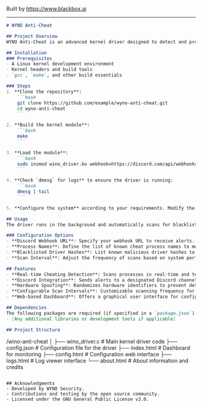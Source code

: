 
Built by https://www.blackbox.ai

---

```markdown
# WYNO Anti-Cheat

## Project Overview
WYNO Anti-Cheat is an advanced kernel driver designed to detect and prevent cheating in games by monitoring running processes and blacklisting known malicious software. The driver can also randomize hardware identifiers through a hardware spoofing mechanism to protect users from being flagged by anti-cheat systems. Alerts can be sent to a Discord webhook in real-time when suspicious activity is detected.

## Installation
### Prerequisites
- A Linux kernel development environment
- Kernel headers and build tools
- `gcc`, `make`, and other build essentials

### Steps
1. **Clone the repository**:
    ```bash
    git clone https://github.com/example/wyno-anti-cheat.git
    cd wyno-anti-cheat
    ```

2. **Build the kernel module**:
    ```bash
    make
    ```

3. **Load the module**:
    ```bash
    sudo insmod wino_driver.ko webhook=https://discord.com/api/webhooks/your-webhook-url enable_spoofing=true 
    ```

4. **Check `dmesg` for logs** to ensure the driver is running:
    ```bash
    dmesg | tail
    ```

5. **Configure the system** according to your requirements. Modify the `config.json` for initial settings.

## Usage
The driver runs in the background and automatically scans for blacklisted processes based on configured intervals. The Discord webhook will receive alerts whenever a cheat is detected or a process is terminated. Configuration can be done through the `config.html` web interface or by directly editing `config.json`.

### Configuration Options
- **Discord Webhook URL**: Specify your webhook URL to receive alerts.
- **Process Names**: Define the list of known cheat process names to monitor.
- **Blacklisted Driver Hashes**: List known malicious driver hashes to be flagged.
- **Scan Interval**: Adjust the frequency of scans based on system performance and security needs.

## Features
- **Real-time Cheating Detection**: Scans processes in real-time and terminates known cheats.
- **Discord Integration**: Sends alerts to a designated Discord channel.
- **Hardware Spoofing**: Randomizes hardware identifiers to prevent detection.
- **Configurable Scan Intervals**: Customizable scanning frequency for performance optimization.
- **Web-based Dashboard**: Offers a graphical user interface for configuration and monitoring.

## Dependencies
The following packages are required (if specified in a `package.json`):
- [Any additional libraries or development tools if applicable]

## Project Structure
```
/wino-anti-cheat
│
├── wino_driver.c        # Main kernel driver code
├── config.json          # Configuration file for the driver
├── index.html           # Dashboard for monitoring
├── config.html          # Configuration web interface
├── logs.html            # Log viewer interface
└── about.html           # About information and credits
```

## Acknowledgments
- Developed by WYNO Security.
- Contributions and testing by the open source community.
- Licensed under the GNU General Public License v3.0.
```
